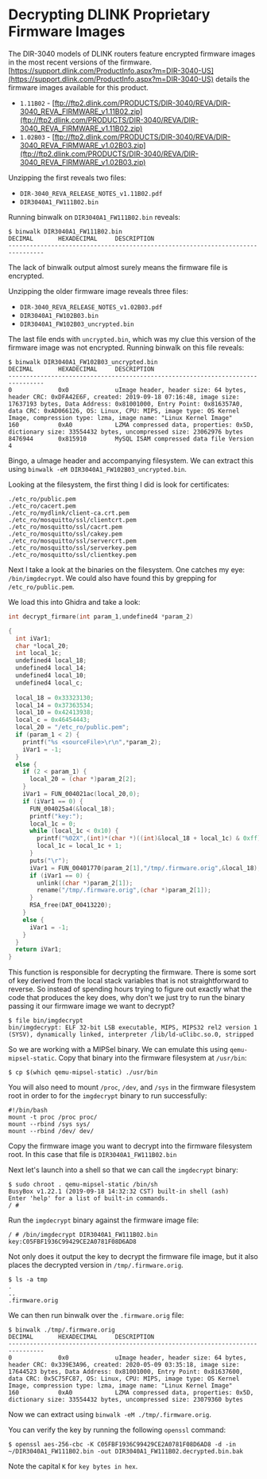 # Decrypting DLINK Proprietary Firmware Images

The DIR-3040 models of DLINK routers feature encrypted firmware images in the most recent versions of the firmware. [https://support.dlink.com/ProductInfo.aspx?m=DIR-3040-US](https://support.dlink.com/ProductInfo.aspx?m=DIR-3040-US) details the firmware images available for this product.  

* `1.11B02` - [ftp://ftp2.dlink.com/PRODUCTS/DIR-3040/REVA/DIR-3040_REVA_FIRMWARE_v1.11B02.zip](ftp://ftp2.dlink.com/PRODUCTS/DIR-3040/REVA/DIR-3040_REVA_FIRMWARE_v1.11B02.zip)
* `1.02B03` - [ftp://ftp2.dlink.com/PRODUCTS/DIR-3040/REVA/DIR-3040_REVA_FIRMWARE_v1.02B03.zip](ftp://ftp2.dlink.com/PRODUCTS/DIR-3040/REVA/DIR-3040_REVA_FIRMWARE_v1.02B03.zip)

Unzipping the first reveals two files:

* `DIR-3040_REVA_RELEASE_NOTES_v1.11B02.pdf`
* `DIR3040A1_FW111B02.bin` 

Running binwalk on `DIR3040A1_FW111B02.bin` reveals:

```
$ binwalk DIR3040A1_FW111B02.bin 
DECIMAL       HEXADECIMAL     DESCRIPTION 
--------------------------------------------------------------------------------                                                                                                                                                                                                    
```

The lack of binwalk output almost surely means the firmware file is encrypted.

Unzipping the older firmware image reveals three files:

* `DIR-3040_REVA_RELEASE_NOTES_v1.02B03.pdf`
* `DIR3040A1_FW102B03.bin`
* `DIR3040A1_FW102B03_uncrypted.bin`

The last file ends with `uncrypted.bin`, which was my clue this version of the firmware image was not encrypted.  Running binwalk on this file reveals:

```
$ binwalk DIR3040A1_FW102B03_uncrypted.bin 
DECIMAL       HEXADECIMAL     DESCRIPTION
--------------------------------------------------------------------------------
0             0x0             uImage header, header size: 64 bytes, header CRC: 0xDFA42E6F, created: 2019-09-18 07:16:48, image size: 17637193 bytes, Data Address: 0x81001000, Entry Point: 0x816357A0, data CRC: 0xAD066126, OS: Linux, CPU: MIPS, image type: OS Kernel Image, compression type: lzma, image name: "Linux Kernel Image"
160           0xA0            LZMA compressed data, properties: 0x5D, dictionary size: 33554432 bytes, uncompressed size: 23062976 bytes
8476944       0x815910        MySQL ISAM compressed data file Version 4
```

Bingo, a uImage header and accompanying filesystem.  We can extract this using `binwalk -eM DIR3040A1_FW102B03_uncrypted.bin`.

Looking at the filesystem, the first thing I did is look for certificates:

```
./etc_ro/public.pem
./etc_ro/cacert.pem
./etc_ro/mydlink/client-ca.crt.pem
./etc_ro/mosquitto/ssl/clientcrt.pem
./etc_ro/mosquitto/ssl/cacrt.pem
./etc_ro/mosquitto/ssl/cakey.pem
./etc_ro/mosquitto/ssl/servercrt.pem
./etc_ro/mosquitto/ssl/serverkey.pem
./etc_ro/mosquitto/ssl/clientkey.pem 
```

Next I take a look at the binaries on the filesystem.  One catches my eye: `/bin/imgdecrypt`. We could also have found this by grepping for `/etc_ro/public.pem`.

We load this into Ghidra and take a look:

```c
int decrypt_firmare(int param_1,undefined4 *param_2)

{
  int iVar1;
  char *local_20;
  int local_1c;
  undefined4 local_18;
  undefined4 local_14;
  undefined4 local_10;
  undefined4 local_c;
  
  local_18 = 0x33323130;
  local_14 = 0x37363534;
  local_10 = 0x42413938;
  local_c = 0x46454443;
  local_20 = "/etc_ro/public.pem";
  if (param_1 < 2) {
    printf("%s <sourceFile>\r\n",*param_2);
    iVar1 = -1;
  }
  else {
    if (2 < param_1) {
      local_20 = (char *)param_2[2];
    }
    iVar1 = FUN_004021ac(local_20,0);
    if (iVar1 == 0) {
      FUN_004025a4(&local_18);
      printf("key:");
      local_1c = 0;
      while (local_1c < 0x10) {
        printf("%02X",(int)*(char *)((int)&local_18 + local_1c) & 0xff);
        local_1c = local_1c + 1;
      }
      puts("\r");
      iVar1 = FUN_00401770(param_2[1],"/tmp/.firmware.orig",&local_18);
      if (iVar1 == 0) {
        unlink((char *)param_2[1]);
        rename("/tmp/.firmware.orig",(char *)param_2[1]);
      }
      RSA_free(DAT_00413220);
    }
    else {
      iVar1 = -1;
    }
  }
  return iVar1;
}
```

This function is responsible for decrypting the firmware.  There is some sort of key derived from the local stack variables that is not straightforward to reverse.  So instead of spending hours trying to figure out exactly what the code that produces the key does, why don't we just try to run the binary passing it our firmware image we want to decrypt?

```
$ file bin/imgdecrypt                                                   
bin/imgdecrypt: ELF 32-bit LSB executable, MIPS, MIPS32 rel2 version 1 (SYSV), dynamically linked, interpreter /lib/ld-uClibc.so.0, stripped 
```

So we are working with a MIPSel binary.  We can emulate this using `qemu-mipsel-static`.  Copy that binary into the firmware filesystem at `/usr/bin`:
```
$ cp $(which qemu-mipsel-static) ./usr/bin
```

You will also need to mount `/proc`, `/dev`, and `/sys` in the firmware filesystem root in order to for the `imgdecrypt` binary to run successfully:

```
#!/bin/bash
mount -t proc /proc proc/
mount --rbind /sys sys/
mount --rbind /dev/ dev/  
```

Copy the firmware image you want to decrypt into the firmware filesystem root.  In this case that file is `DIR3040A1_FW111B02.bin`

Next let's launch into a shell so that we can call the `imgdecrypt` binary:

```
$ sudo chroot . qemu-mipsel-static /bin/sh
BusyBox v1.22.1 (2019-09-18 14:32:32 CST) built-in shell (ash)
Enter 'help' for a list of built-in commands.
/ # 
```

Run the `imgdecrypt` binary against the firmware image file:
```
/ # /bin/imgdecrypt DIR3040A1_FW111B02.bin
key:C05FBF1936C99429CE2A0781F08D6AD8
```

Not only does it output the key to decrypt the firmware file image, but it also places the decrypted version in `/tmp/.firmware.orig`.
```
$ ls -a tmp                                                             
.  
..  
.firmware.orig 
```

We can then run binwalk over the `.firmware.orig` file:
```
$ binwalk ./tmp/.firmware.orig
DECIMAL       HEXADECIMAL     DESCRIPTION
--------------------------------------------------------------------------------
0             0x0             uImage header, header size: 64 bytes, header CRC: 0x339E3A96, created: 2020-05-09 03:35:18, image size: 17644523 bytes, Data Address: 0x81001000, Entry Point: 0x81637600, data CRC: 0x5C75FC87, OS: Linux, CPU: MIPS, image type: OS Kernel Image, compression type: lzma, image name: "Linux Kernel Image"
160           0xA0            LZMA compressed data, properties: 0x5D, dictionary size: 33554432 bytes, uncompressed size: 23079360 bytes    
```

Now we can extract using `binwalk -eM ./tmp/.firmware.orig`.

You can verify the key by running the following `openssl` command:

```
$ openssl aes-256-cbc -K C05FBF1936C99429CE2A0781F08D6AD8 -d -in ~/DIR3040A1_FW111B02.bin -out DIR3040A1_FW111B02.decrypted.bin.bak 
```
Note the capital `K` for `key bytes in hex`.
